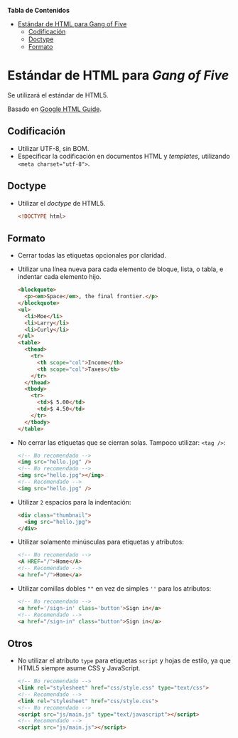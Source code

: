 **Tabla de Contenidos**

- [Estándar de HTML para Gang of Five](#est%C3%A1ndar-de-html-para-gang-of-five)
	- [Codificación](#codificaci%C3%B3n)
	- [Doctype](#doctype)
	- [Formato](#formato)

# Estándar de HTML para *Gang of Five*

Se utilizará el estándar de HTML5.

Basado en [Google HTML Guide](http://google-styleguide.googlecode.com/svn/trunk/htmlcssguide.xml).

## Codificación
 - Utilizar UTF-8, sin BOM.
 - Especificar la codificación en documentos HTML y *templates*, utilizando `<meta charset="utf-8">`.

## Doctype
 - Utilizar el *doctype* de HTML5.

    ~~~html
    <!DOCTYPE html>
    ~~~
    
## Formato
 - Cerrar todas las etiquetas opcionales por claridad.
 - Utilizar una línea nueva para cada elemento de bloque, lista, o tabla, e indentar cada elemento hijo.
    ~~~html
    <blockquote>
      <p><em>Space</em>, the final frontier.</p>
    </blockquote>
    <ul>
      <li>Moe</li>
      <li>Larry</li>
      <li>Curly</li>
    </ul>
    <table>
      <thead>
        <tr>
          <th scope="col">Income</th>
          <th scope="col">Taxes</th>
        </tr>
      </thead>
      <tbody>
        <tr>
          <td>$ 5.00</td>
          <td>$ 4.50</td>
        </tr>
      </tbody>
    </table>
    ~~~
 
 - No cerrar las etiquetas que se cierran solas.
   Tampoco utilizar: `<tag />`:
    ~~~html
    <!-- No recomendado -->
    <img src="hello.jpg" />
    <!-- No recomendado -->
    <img src="hello.jpg"></img>
    <!-- Recomendado -->
    <img src="hello.jpg" />
    ~~~

 - Utilizar `2` espacios para la indentación:

    ~~~html
    <div class="thumbnail">
      <img src="hello.jpg">
    </div>
    ~~~
 - Utilizar solamente minúsculas para etiquetas y atributos:

    ~~~html
    <!-- No recomendado -->
    <A HREF="/">Home</A>
    <!-- Recomendado -->
    <a href="/">Home</a>
    ~~~

 - Utilizar comillas dobles `""` en vez de simples `''` para los atributos:

    ~~~html
    <!-- No recomendado -->
    <a href='/sign-in' class='button'>Sign in</a>
    <!-- Recomendado -->
    <a href="/sign-in" class="button">Sign in</a>
    ~~~
## Otros
 - No utilizar el atributo `type` para etiquetas `script` y hojas de estilo, ya que HTML5 siempre asume CSS y JavaScript.

    ~~~html
    <!-- No recomendado -->
    <link rel="stylesheet" href="css/style.css" type="text/css">
    <!-- Recomendado -->
    <link rel="stylesheet" href="css/style.css">
    <!-- No recomendado -->
    <script src="js/main.js" type="text/javascript"></script>
    <!-- Recomendado -->
    <script src="js/main.js"></script>
    ~~~
